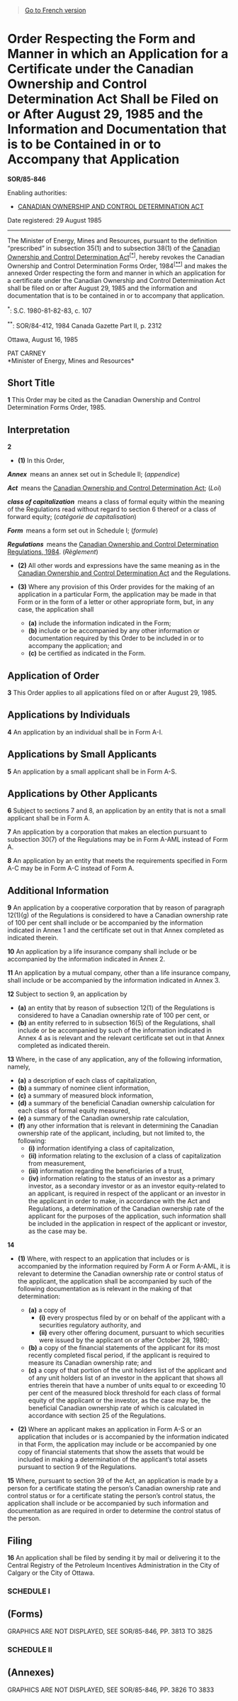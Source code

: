 > [Go to French version](/fr/Règlements/Décrets,%20ordonnances%20et%20règlements%20statutaires/85/846.md)

# Order Respecting the Form and Manner in which an Application for a Certificate under the Canadian Ownership and Control Determination Act Shall be Filed on or After August 29, 1985 and the Information and Documentation that is to be Contained in or to Accompany that Application

**SOR/85-846**

Enabling authorities: 
- [CANADIAN OWNERSHIP AND CONTROL DETERMINATION ACT](/en/Acts/Revised%20Statutes%20of%20Canada/C/C-20.md)

Date registered: 29 August 1985

----------

The Minister of Energy, Mines and Resources, pursuant to the definition “prescribed” in subsection 35(1) and to subsection 38(1) of the [Canadian Ownership and Control Determination Act](/en/Acts/Revised%20Statutes%20of%20Canada/C/C-20.md)<sup><a href='#fn_SOR-85-846_e_hq_3775'>[*]</a></sup>, hereby revokes the Canadian Ownership and Control Determination Forms Order, 1984<sup><a href='#fn_SOR-85-846_e_hq_3776'>[**]</a></sup> and makes the annexed Order respecting the form and manner in which an application for a certificate under the Canadian Ownership and Control Determination Act shall be filed on or after August 29, 1985 and the information and documentation that is to be contained in or to accompany that application.

<a name='fn_SOR-85-846_e_hq_3775'><sup>*</sup></a>: S.C. 1980-81-82-83, c. 107<br />

<a name='fn_SOR-85-846_e_hq_3776'><sup>**</sup></a>: SOR/84-412, 1984 Canada Gazette Part II, p. 2312<br />

Ottawa, August 16, 1985
<p>PAT CARNEY<br />*Minister of Energy, Mines and Resources*<br /></p>




## Short Title


**1** This Order may be cited as the Canadian Ownership and Control Determination Forms Order, 1985.




## Interpretation


**2** 

- **(1)** In this Order,

***Annex*** means an annex set out in Schedule II; (*appendice*)

***Act*** means the [Canadian Ownership and Control Determination Act](/en/Acts/Revised%20Statutes%20of%20Canada/C/C-20.md); (*Loi*)

***class of capitalization*** means a class of formal equity within the meaning of the Regulations read without regard to section 6 thereof or a class of forward equity; (*catégorie de capitalisation*)

***Form*** means a form set out in Schedule I; (*formule*)

***Regulations*** means the [Canadian Ownership and Control Determination Regulations, 1984](/en/Regulations/Statutory%20Orders%20and%20Regulations/84/431.md). (*Règlement*)

- **(2)** All other words and expressions have the same meaning as in the [Canadian Ownership and Control Determination Act](/en/Acts/Revised%20Statutes%20of%20Canada/C/C-20.md) and the Regulations.

- **(3)** Where any provision of this Order provides for the making of an application in a particular Form, the application may be made in that Form or in the form of a letter or other appropriate form, but, in any case, the application shall
	- **(a)** include the information indicated in the Form;
	- **(b)** include or be accompanied by any other information or documentation required by this Order to be included in or to accompany the application; and
	- **(c)** be certified as indicated in the Form.




## Application of Order


**3** This Order applies to all applications filed on or after August 29, 1985.




## Applications by Individuals


**4** An application by an individual shall be in Form A-I.




## Applications by Small Applicants


**5** An application by a small applicant shall be in Form A-S.




## Applications by Other Applicants


**6** Subject to sections 7 and 8, an application by an entity that is not a small applicant shall be in Form A.



**7** An application by a corporation that makes an election pursuant to subsection 30(7) of the Regulations may be in Form A-AML instead of Form A.



**8** An application by an entity that meets the requirements specified in Form A-C may be in Form A-C instead of Form A.




## Additional Information


**9** An application by a cooperative corporation that by reason of paragraph 12(1)(g) of the Regulations is considered to have a Canadian ownership rate of 100 per cent shall include or be accompanied by the information indicated in Annex 1 and the certificate set out in that Annex completed as indicated therein.



**10** An application by a life insurance company shall include or be accompanied by the information indicated in Annex 2.



**11** An application by a mutual company, other than a life insurance company, shall include or be accompanied by the information indicated in Annex 3.



**12** Subject to section 9, an application by
- **(a)** an entity that by reason of subsection 12(1) of the Regulations is considered to have a Canadian ownership rate of 100 per cent, or
- **(b)** an entity referred to in subsection 16(5) of the Regulations,
shall include or be accompanied by such of the information indicated in Annex 4 as is relevant and the relevant certificate set out in that Annex completed as indicated therein.



**13** Where, in the case of any application, any of the following information, namely,
- **(a)** a description of each class of capitalization,
- **(b)** a summary of nominee client information,
- **(c)** a summary of measured block information,
- **(d)** a summary of the beneficial Canadian ownership calculation for each class of formal equity measured,
- **(e)** a summary of the Canadian ownership rate calculation,
- **(f)** any other information that is relevant in determining the Canadian ownership rate of the applicant, including, but not limited to, the following:
	- **(i)** information identifying a class of capitalization,
	- **(ii)** information relating to the exclusion of a class of capitalization from measurement,
	- **(iii)** information regarding the beneficiaries of a trust,
	- **(iv)** information relating to the status of an investor as a primary investor, as a secondary investor or as an investor equity-related to an applicant,
is required in respect of the applicant or an investor in the applicant in order to make, in accordance with the Act and Regulations, a determination of the Canadian ownership rate of the applicant for the purposes of the application, such information shall be included in the application in respect of the applicant or investor, as the case may be.



**14** 

- **(1)** Where, with respect to an application that includes or is accompanied by the information required by Form A or Form A-AML, it is relevant to determine the Canadian ownership rate or control status of the applicant, the application shall be accompanied by such of the following documentation as is relevant in the making of that determination:
	- **(a)** a copy of
		- **(i)** every prospectus filed by or on behalf of the applicant with a securities regulatory authority, and
		- **(ii)** every other offering document,
pursuant to which securities were issued by the applicant on or after October 28, 1980;
	- **(b)** a copy of the financial statements of the applicant for its most recently completed fiscal period, if the applicant is required to measure its Canadian ownership rate; and
	- **(c)** a copy of that portion of the unit holders list of the applicant and of any unit holders list of an investor in the applicant that shows all entries therein that have a number of units equal to or exceeding 10 per cent of the measured block threshold for each class of formal equity of the applicant or the investor, as the case may be, the beneficial Canadian ownership rate of which is calculated in accordance with section 25 of the Regulations.

- **(2)** Where an applicant makes an application in Form A-S or an application that includes or is accompanied by the information indicated in that Form, the application may include or be accompanied by one copy of financial statements that show the assets that would be included in making a determination of the applicant’s total assets pursuant to section 9 of the Regulations.



**15** Where, pursuant to section 39 of the Act, an application is made by a person for a certificate stating the person’s Canadian ownership rate and control status or for a certificate stating the person’s control status, the application shall include or be accompanied by such information and documentation as are required in order to determine the control status of the person.




## Filing


**16** An application shall be filed by sending it by mail or delivering it to the Central Registry of the Petroleum Incentives Administration in the City of Calgary or the City of Ottawa.




### **SCHEDULE I** 
## (Forms)
GRAPHICS ARE NOT DISPLAYED, SEE SOR/85-846, PP. 3813 TO 3825





### **SCHEDULE II** 
## (Annexes)
GRAPHICS ARE NOT DISPLAYED, SEE SOR/85-846, PP. 3826 TO 3833



